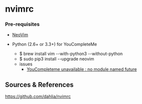 # nvimrc

### Pre-requisites

- [NeoVim](https://github.com/neovim/neovim/)

- Python (2.6+ or 3.3+) for YouCompleteMe
	- $ brew install vim --with-python3 --without-python
	- $ sudo pip3 install --upgrade neovim
	- issues
		- [YouCompleteme unavailable : no module named future](https://github.com/Valloric/YouCompleteMe/issues/2271)

Sources & References
---
https://github.com/dahlia/nvimrc
